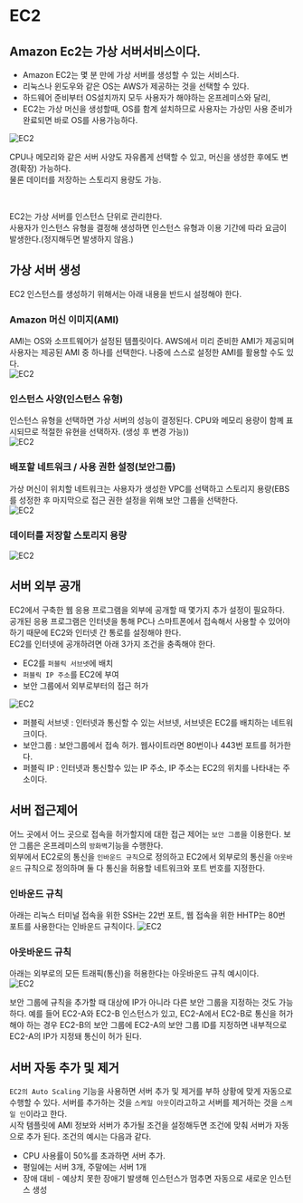 # EC2
## Amazon Ec2는 가상 서버서비스이다.
- Amazon EC2는 몇 분 만에 가상 서버를 생성할 수 있는 서비스다.
- 리눅스나 윈도우와 같은 OS는 AWS가 제공하는 것을 선택할 수 있다.
- 하드웨어 준비부터 OS설치까지 모두 사용자가 해야하는 온프레미스와 달리, 
- EC2는 가상 머신을 생성할때, OS를 함계 설치하므로 사용자는 가상민 사용 준비가 완료되면 바로 OS를 사용가능하다.

![EC2](images/ec2.png)

CPU나 메모리와 같은 서버 사양도 자유롭게 선택할 수 있고, 머신을 생성한 후에도 변경(확장) 가능하다.  
물론 데이터를 저장하는 스토리지 용량도 가능.  

<br/>

EC2는 가상 서버를 인스턴스 단위로 관리한다.  
사용자가 인스턴스 유형을 결정해 생성하면 인스턴스 유형과 이용 기간에 따라 요금이 발생한다.(정지해두면 발생하지 않음.)



## 가상 서버 생성
EC2 인스턴스를 생성하기 위해서는 아래 내용을 반드시 설정해야 한다. 
### Amazon 머신 이미지(AMI)
AMI는 OS와 소프트웨어가 설정된 템플릿이다. AWS에서 미리 준비한 AMI가 제공되며 사용자는 제공된 AMI 중 하나를 선택한다.
나중에 스스로 설정한 AMI를 활용할 수도 있다.  
![EC2](images/1.png)
### 인스턴스 사양(인스턴스 유형)
인스턴스 유형을 선택하면 가상 서버의 성능이 결정된다. CPU와 메모리 용량이 함꼐 표시되므로 적절한 유현을 선택하자.  (생성 후 변경 가능))  
![EC2](images/2.png)
### 배포할 네트워크 / 사용 권한 설정(보안그룹)
가상 머신이 위치할 네트워크는 사용자가 생성한 VPC를 선택하고 스토리지 용량(EBS를 성정한 후 마지막으로 접근 권한 설정을 위해 보안 그룹을 선택한다.  
![EC2](images/3.png)
### 데이터를 저장할 스토리지 용량

![EC2](images/4.png)


## 서버 외부 공개
EC2에서 구축한 웹 응용 프로그램을 외부에 공개할 때 몇가지 추가 설정이 필요하다.    
공개된 응용 프로그램은 인터넷을 통해 PC나 스마트폰에서 접속해서 사용할 수 있어야 하기 때문에 EC2와 인터넷 간 통로를 설정해야 한다.   
EC2를 인터넷에 공개하려면 아래 3가지 조건을 충족해야 한다.
- EC2를 `퍼블릭 서브넷`에 배치
- `퍼블릭 IP 주소`를 EC2에 부여
- 보안 그룹에서 외부로부터의 접근 허가 

![EC2](images/6.png)  
- 퍼블릭 서브넷 : 인터넷과 통신할 수 있는 서브넷, 서브넷은 EC2를 배치하는 네트워크이다.
- 보안그룹 : 보안그룹에서 접속 허가. 웹사이트라면 80번이나 443번 포트를 허가한다.
- 퍼블릭 IP : 인터넷과 통신할수 있는 IP 주소, IP 주소는 EC2의 위치를 나타내는 주소이다.

## 서버 접근제어
어느 곳에서 어느 곳으로 접속을 허가할지에 대한 접근 제어는 `보안 그룹`을 이용한다. 보안 그룹은 온프레미스의 `방화벽`기능을 수행한다.   
외부에서 EC2로의 통신을 `인바운드 규칙`으로 정의하고 EC2에서 외부로의 통신을 `아웃바운드` 규칙으로 정의하며 둘 다 통신을 허용할 네트워크와 포트 번호를 지정한다.



### 인바운드 규칙
아래는 리눅스 터미널 접속을 위한 SSH는 22번 포트, 웹 접속을 위한 HHTP는 80번 포트를 사용한다는 인바운드 규칙이다.
![EC2](images/7.png)  

### 아웃바운드 규칙
아래는 외부로의 모든 트래픽(통신)을 허용한다는 아웃바운드 규칙 예시이다.  
![EC2](images/8.png)    

보안 그룹에 규칙을 추가할 때 대상에 IP가 아니라 다른 보안 그룹을 지정하는 것도 가능하다. 예를 들어 EC2-A와 EC2-B 인스턴스가 있고, EC2-A에서 EC2-B로 통신을 허가해야 하는 경우 EC2-B의 보안 그룹에 EC2-A의 보안 그룹 ID를 지정하면 내부적으로 EC2-A의 IP가 지정돼 통신이 허가 된다.

## 서버 자동 추가 및 제거
`EC2의 Auto Scaling` 기능을 사용하면 서버 추가 및 제거를 부하 상황에 맞게 자동으로 수행할 수 있다. 서버를 추가하는 것을 `스케일 아웃`이라고하고 서버를 제거하는 것을 `스케일 인`이라고 한다.   
시작 템플릿에 AMI 정보와 서버가 추가될 조건을 설정해두면 조건에 맞춰 서버가 자동으로 추가 된다. 조건의 예시는 다음과 같다.
- CPU 사용률이 50%를 초과하면 서버 추가.
- 평일에는 서버 3개, 주말에는 서버 1개 
- 장애 대비 - 예상치 못한 장애기 발생해 인스턴스가 멈추면 자동으로 새로운 인스턴스 생성